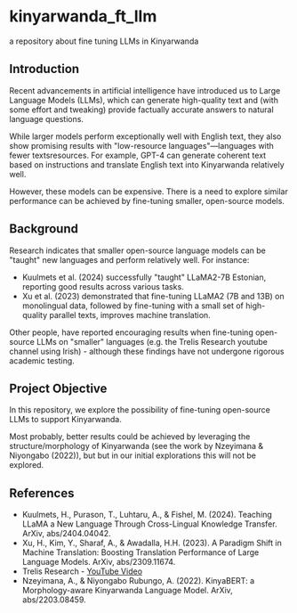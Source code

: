 # kinyarwanda_ft_llm
a repository about fine tuning LLMs in Kinyarwanda


## Introduction

Recent advancements in artificial intelligence have introduced us to Large Language Models (LLMs), which can generate high-quality text and (with some effort and tweaking) provide factually accurate answers to natural language questions. 

While larger models perform exceptionally well with English text, they also show promising results with "low-resource languages"—languages with fewer textsresources. For example, GPT-4 can generate coherent text based on instructions and translate English text into Kinyarwanda relatively well.

However, these models can be expensive. There is a need to explore similar performance can be achieved by fine-tuning smaller, open-source models.

## Background

Research indicates that smaller open-source language models can be "taught" new languages and perform relatively well. For instance:

- Kuulmets et al. (2024) successfully "taught" LLaMA2-7B Estonian, reporting good results across various tasks.
- Xu et al. (2023) demonstrated that fine-tuning LLaMA2 (7B and 13B) on monolingual data, followed by fine-tuning with a small set of high-quality parallel texts, improves machine translation.

Other people,  have reported encouraging results when fine-tuning open-source LLMs on "smaller" languages (e.g. the Trelis Research youtube channel using Irish) - although these findings have not undergone rigorous academic testing.

## Project Objective

In this repository, we explore the possibility of fine-tuning open-source LLMs to support Kinyarwanda.

Most probably, better results could be achieved by leveraging the structure/morphology of Kinyarwanda (see the work by Nzeyimana & Niyongabo (2022)), 
but but in our initial explorations this will not be explored. 


## References

- Kuulmets, H., Purason, T., Luhtaru, A., & Fishel, M. (2024). Teaching LLaMA a New Language Through Cross-Lingual Knowledge Transfer. ArXiv, abs/2404.04042.
- Xu, H., Kim, Y., Sharaf, A., & Awadalla, H.H. (2023). A Paradigm Shift in Machine Translation: Boosting Translation Performance of Large Language Models. ArXiv, abs/2309.11674.
- Trelis Research - [YouTube Video](https://youtu.be/bo49U3iC7qY?si=nwe89atcgeiybwSv)
- Nzeyimana, A., & Niyongabo Rubungo, A. (2022). KinyaBERT: a Morphology-aware Kinyarwanda Language Model. ArXiv, abs/2203.08459.






